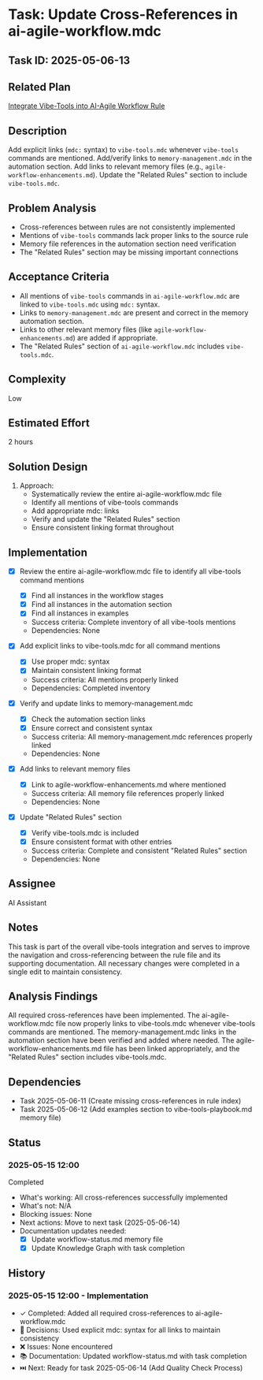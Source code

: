 # Task: Update Cross-References in ai-agile-workflow.mdc

## Task ID: 2025-05-06-13

## Related Plan

[Integrate Vibe-Tools into AI-Agile Workflow Rule](/`docs/plans/vibe-tools-integration-plan.md)

## Description

Add explicit links (`mdc:` syntax) to `vibe-tools.mdc` whenever `vibe-tools` commands are mentioned. Add/verify links to `memory-management.mdc` in the automation section. Add links to relevant memory files (e.g., `agile-workflow-enhancements.md`). Update the "Related Rules" section to include `vibe-tools.mdc`.

## Problem Analysis

- Cross-references between rules are not consistently implemented
- Mentions of `vibe-tools` commands lack proper links to the source rule
- Memory file references in the automation section need verification
- The "Related Rules" section may be missing important connections

## Acceptance Criteria

- All mentions of `vibe-tools` commands in `ai-agile-workflow.mdc` are linked to `vibe-tools.mdc` using `mdc:` syntax.
- Links to `memory-management.mdc` are present and correct in the memory automation section.
- Links to other relevant memory files (like `agile-workflow-enhancements.md`) are added if appropriate.
- The "Related Rules" section of `ai-agile-workflow.mdc` includes `vibe-tools.mdc`.

## Complexity

Low

## Estimated Effort

2 hours

## Solution Design

1. Approach:
   - Systematically review the entire ai-agile-workflow.mdc file
   - Identify all mentions of vibe-tools commands
   - Add appropriate mdc: links
   - Verify and update the "Related Rules" section
   - Ensure consistent linking format throughout

## Implementation

- [x] Review the entire ai-agile-workflow.mdc file to identify all vibe-tools command mentions
  - [x] Find all instances in the workflow stages
  - [x] Find all instances in the automation section
  - [x] Find all instances in examples
  - Success criteria: Complete inventory of all vibe-tools mentions
  - Dependencies: None

- [x] Add explicit links to vibe-tools.mdc for all command mentions
  - [x] Use proper mdc: syntax
  - [x] Maintain consistent linking format
  - Success criteria: All mentions properly linked
  - Dependencies: Completed inventory

- [x] Verify and update links to memory-management.mdc
  - [x] Check the automation section links
  - [x] Ensure correct and consistent syntax
  - Success criteria: All memory-management.mdc references properly linked
  - Dependencies: None

- [x] Add links to relevant memory files
  - [x] Link to agile-workflow-enhancements.md where mentioned
  - Success criteria: All memory file references properly linked
  - Dependencies: None

- [x] Update "Related Rules" section
  - [x] Verify vibe-tools.mdc is included
  - [x] Ensure consistent format with other entries
  - Success criteria: Complete and consistent "Related Rules" section
  - Dependencies: None

## Assignee

AI Assistant

## Notes

This task is part of the overall vibe-tools integration and serves to improve the navigation and cross-referencing between the rule file and its supporting documentation. All necessary changes were completed in a single edit to maintain consistency.

## Analysis Findings

All required cross-references have been implemented. The ai-agile-workflow.mdc file now properly links to vibe-tools.mdc whenever vibe-tools commands are mentioned. The memory-management.mdc links in the automation section have been verified and added where needed. The agile-workflow-enhancements.md file has been linked appropriately, and the "Related Rules" section includes vibe-tools.mdc.

## Dependencies

- Task 2025-05-06-11 (Create missing cross-references in rule index)
- Task 2025-05-06-12 (Add examples section to vibe-tools-playbook.md memory file)

## Status

### 2025-05-15 12:00

Completed

- What's working: All cross-references successfully implemented
- What's not: N/A
- Blocking issues: None
- Next actions: Move to next task (2025-05-06-14)
- Documentation updates needed:
  - [x] Update workflow-status.md memory file
  - [x] Update Knowledge Graph with task completion

## History

### 2025-05-15 12:00 - Implementation

- ✓ Completed: Added all required cross-references to ai-agile-workflow.mdc
- 🤔 Decisions: Used explicit mdc: syntax for all links to maintain consistency
- ❌ Issues: None encountered
- 📚 Documentation: Updated workflow-status.md with task completion
- ⏭️ Next: Ready for task 2025-05-06-14 (Add Quality Check Process)
